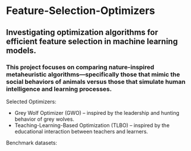 # Feature-Selection-Optimizers
## Investigating optimization algorithms for efficient feature selection in machine learning models.
### This project focuses on comparing nature-inspired metaheuristic algorithms—specifically those that mimic the social behaviors of animals versus those that simulate human intelligence and learning processes.

Selected Optimizers:
- Grey Wolf Optimizer (GWO) – inspired by the leadership and hunting behavior of grey wolves.
- Teaching-Learning-Based Optimization (TLBO) – inspired by the educational interaction between teachers and learners.

Benchmark datasets:

